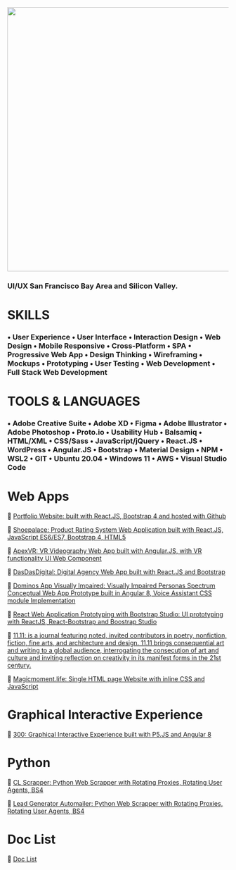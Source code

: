 <div align="center" width="50">
<img src="https://github.com/hillodesign/hillodesign/blob/master/img/sf.gif" width="600"/>
</div>

<h3>UI/UX San Francisco Bay Area and Silicon Valley.</h3>

# SKILLS
### • User Experience • User Interface • Interaction Design • Web Design • Mobile Responsive • Cross-Platform • SPA • Progressive Web App • Design Thinking • Wireframing • Mockups • Prototyping • User Testing • Web Development • Full Stack Web Development

# TOOLS & LANGUAGES
### • Adobe Creative Suite • Adobe XD • Figma • Adobe Illustrator • Adobe Photoshop • Proto.io • Usability Hub • Balsamiq • HTML/XML • CSS/Sass • JavaScript/jQuery • React.JS • WordPress • Angular.JS • Bootstrap • Material Design • NPM • WSL2 • GIT • Ubuntu 20.04 • Windows 11 • AWS • Visual Studio Code

# Web Apps

:book: [Portfolio Website: built with React.JS, Bootstrap 4 and hosted with Github](https://github.com/hillodesign/react-portfolio-site)

:book: [Shoepalace: Product Rating System Web Application built with React.JS, JavaScript ES6/ES7, Bootstrap 4, HTML5](https://github.com/hillodesign/shoepalace)

:book: [ApexVR: VR Videography Web App built with Angular.JS, with VR functionality UI Web Component](https://github.com/hillodesign/apex-vr)

:book: [DasDasDigital: Digital Agency Web App built with React.JS and Bootstrap](https://github.com/hillodesign/dasdasdigital_web_app)

:book: [Dominos App Visually Impaired: Visually Impaired Personas Spectrum Conceptual Web App Prototype built in Angular 8, Voice Assistant CSS module Implementation](https://github.com/hillodesign/dominos-app-visually-impaired)

:book: [React Web Application Prototyping with Bootstrap Studio: UI prototyping with ReactJS, React-Bootstrap and Boostrap Studio](https://github.com/hillodesign/react-web-application-prototyping-with-bootstrap-studio)

:book: [11.11: is a journal featuring noted, invited contributors in poetry, nonfiction, fiction, fine arts, and architecture and design. 11.11 brings consequential art and writing to a global audience, interrogating the consecution of art and culture and inviting reflection on creativity in its manifest forms in the 21st century.](https://github.com/hillodesign/11-11)

:book: [Magicmoment.life: Single HTML page Website with inline CSS and JavaScript](https://github.com/hillodesign/magicmoment.life)

# Graphical Interactive Experience

:book: [300: Graphical Interactive Experience built with P5.JS and Angular 8](https://github.com/hillodesign/300)

# Python

:book: [CL Scrapper: Python Web Scrapper with Rotating Proxies, Rotating User Agents, BS4](https://github.com/hillodesign/cl_scrapper)

:book: [Lead Generator Automailer: Python Web Scrapper with Rotating Proxies, Rotating User Agents, BS4](https://github.com/hillodesign/lead-generator-automailer)

# Doc List

:book: [Doc List](https://github.com/hillodesign/doc-list)

